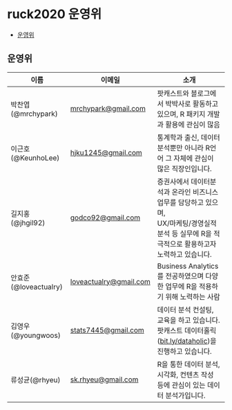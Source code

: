 # ruck2020 운영위

<!-- TOC -->

* [운영위](#운영위)
<!-- /TOC -->

## 운영위

|  이름   |   이메일   |   소개   |
|---------|------------|----------|
| 박찬엽(@mrchypark) | <mrchypark@gmail.com> | 팟캐스트와 블로그에서 박박사로 활동하고 있으며, R 패키지 개발과 활용에 관심이 많음|
| 이근호(@KeunhoLee) |<hjku1245@gmail.com>| 통계학과 출신, 데이터분석뿐만 아니라 R언어 그 자체에 관심이 많은 직장인입니다. |                     
| 길지홍(@jhgil92) |<godco92@gmail.com>| 증권사에서 데이터분석과 온라인 비즈니스 업무를 담당하고 있으며, </br> UX/마케팅/경영실적 분석 등 실무에 R을 적극적으로 활용하고자 노력하고 있습니다.|
| 안효준(@loveactualry) |<loveactualry@gmail.com>| Business Analytics를 전공하였으며 다양한 업무에 R을 적용하기 위해 노력하는 사람|
| 김영우(@youngwoos) | <stats7445@gmail.com> |데이터 분석 컨설팅, 교육을 하고 있습니다. 팟캐스트 데이터홀릭([bit.ly/dataholic](https://bit.ly/dataholic))을 진행하고 있습니다. |
| 류성균(@rhyeu) |<sk.rhyeu@gmail.com>|R을 통한 데이터 분석, 시각화, 컨텐츠 작성 등에 관심이 있는 데이터 분석가입니다.|
